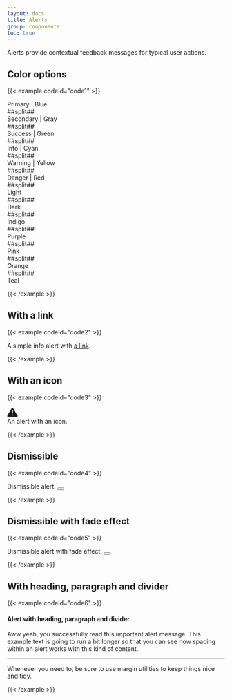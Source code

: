 ```yaml
---
layout: docs
title: Alerts
group: components
toc: true
---
```


<p class="fs-4 ms-0 mb-4 text-secondary">Alerts provide contextual feedback messages for typical user actions.</p>

## Color options
{{< example codeId="code1" >}}

<div class="alert alert-primary" role="alert">
  Primary | Blue
</div>
##split##
<div class="alert alert-secondary" role="alert">
  Secondary | Gray
</div>
##split##
<div class="alert alert-success" role="alert">
  Success | Green
</div>
##split##
<div class="alert alert-info" role="alert">
  Info | Cyan
</div>
##split##
<div class="alert alert-warning" role="alert">
  Warning | Yellow
</div>
##split##
<div class="alert alert-danger" role="alert">
  Danger | Red
</div>
##split##
<div class="alert alert-light" role="alert">
  Light
</div>
##split##
<div class="alert alert-dark" role="alert">
  Dark
</div>
##split##
<div class="alert alert-indigo" role="alert">
  Indigo
</div>
##split##
<div class="alert alert-purple" role="alert">
  Purple
</div>
##split##
<div class="alert alert-pink" role="alert">
  Pink
</div>
##split##
<div class="alert alert-orange" role="alert">
  Orange
</div>
##split##
<div class="alert alert-teal" role="alert">
  Teal
</div>

{{< /example >}}

## With a link
{{< example codeId="code2" >}}

<div class="alert alert-info" role="alert" role="alert">
  A simple info alert with <a href="#" class="alert-link">a link</a>.
</div>

{{< /example >}}

## With an icon
{{< example codeId="code3" >}}

<div class="alert alert-danger d-flex align-items-center" role="alert">
 <svg xmlns="http://www.w3.org/2000/svg" width="24" height="24" fill="currentColor"
      class="bi bi-exclamation-triangle-fill flex-shrink-0 me-2" viewBox="0 0 16 16" role="img"
      aria-label="Warning:">
   <path d="M8.982 1.566a1.13 1.13 0 0 0-1.96 0L.165 13.233c-.457.778.091 1.767.98 1.767h13.713c.889 0 1.438-.99.98-1.767L8.982 1.566zM8 5c.535 0 .954.462.9.995l-.35 3.507a.552.552 0 0 1-1.1 0L7.1 5.995A.905.905 0 0 1 8 5zm.002 6a1 1 0 1 1 0 2 1 1 0 0 1 0-2z"/>
 </svg>
 <div>An alert with an icon.</div>
</div>

{{< /example >}}

## Dismissible
{{< example codeId="code4" >}}

<div class="alert alert-pink alert-dismissible" role="alert">
  Dismissible alert.
  <button type="button" class="btn-close" data-bs-dismiss="alert" aria-label="Close"></button>
</div>

{{< /example >}}

## Dismissible with fade effect
{{< example codeId="code5" >}}

<div class="alert alert-purple alert-dismissible fade show" role="alert">
  Dismissible alert with fade effect.
  <button type="button" class="btn-close" data-bs-dismiss="alert" aria-label="Close"></button>
</div>

{{< /example >}}

## With heading, paragraph and divider
{{< example codeId="code6" >}}

<div class="alert alert-success" role="alert" role="alert">
  <h4 class="alert-heading">Alert with heading, paragraph and divider.</h4>
  <p>
    Aww yeah, you successfully read this important alert message. This example text is going to run a bit longer
    so that you can see how spacing within an alert works with this kind of content.
  </p>
  <hr>
  <p class="mb-0">Whenever you need to, be sure to use margin utilities to keep things nice and tidy.</p>
</div>

{{< /example >}}

